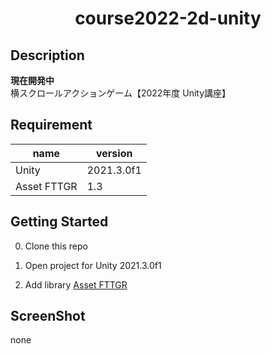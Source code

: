 # <div style="text-align: center;">course2022-2d-unity</div>
<!--
<p align="center">
  <img src="/static/icon.png"  width="256" height="256" alt="nuxt-firebase logo">
</p>
-->

## Description
**現在開発中**<br>
横スクロールアクションゲーム【2022年度 Unity講座】


## Requirement
| name | version |
| ------------- | ------------- |
| Unity | 2021.3.0f1 |
| Asset FTTGR | 1.3 |

## Getting Started
0. Clone this repo

1. Open project for Unity 2021.3.0f1

2. Add library [Asset FTTGR](https://assetstore.unity.com/packages/p/asset-fttgr-222174)

## ScreenShot
none
